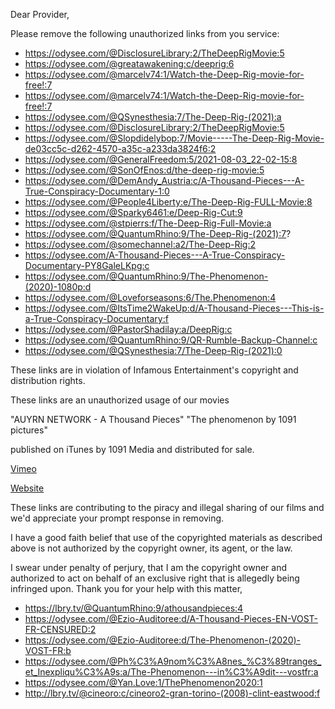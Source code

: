 
Dear Provider,

Please remove the following unauthorized links from you service:
- https://odysee.com/@DisclosureLibrary:2/TheDeepRigMovie:5
- https://odysee.com/@greatawakening:c/deeprig:6
- https://odysee.com/@marcelv74:1/Watch-the-Deep-Rig-movie-for-free!:7
- https://odysee.com/@marcelv74:1/Watch-the-Deep-Rig-movie-for-free!:7
- https://odysee.com/@QSynesthesia:7/The-Deep-Rig-(2021):a
- https://odysee.com/@DisclosureLibrary:2/TheDeepRigMovie:5
- https://odysee.com/@Slopdidelybop:7/Movie-----The-Deep-Rig-Movie-de03cc5c-d262-4570-a35c-a233da3824f6:2
- https://odysee.com/@GeneralFreedom:5/2021-08-03_22-02-15:8
- https://odysee.com/@SonOfEnos:d/the-deep-rig-movie:5
- https://odysee.com/@DemAndy_Austria:c/A-Thousand-Pieces---A-True-Conspiracy-Documentary-1:0
- https://odysee.com/@People4Liberty:e/The-Deep-Rig-FULL-Movie:8
- https://odysee.com/@Sparky6461:e/Deep-Rig-Cut:9 
- https://odysee.com/@stpierrs:f/The-Deep-Rig-Full-Movie:a
- https://odysee.com/@QuantumRhino:9/The-Deep-Rig-(2021):7?
- https://odysee.com/@somechannel:a2/The-Deep-Rig:2 
- https://odysee.com/A-Thousand-Pieces---A-True-Conspiracy-Documentary-PY8GaleLKpg:c
- https://odysee.com/@QuantumRhino:9/The-Phenomenon-(2020)-1080p:d
- https://odysee.com/@Loveforseasons:6/The.Phenomenon:4
- https://odysee.com/@ItsTime2WakeUp:d/A-Thousand-Pieces---This-is-a-True-Conspiracy-Documentary:f
- https://odysee.com/@PastorShadilay:a/DeepRig:c
- https://odysee.com/@QuantumRhino:9/QR-Rumble-Backup-Channel:c
- https://odysee.com/@QSynesthesia:7/The-Deep-Rig-(2021):0


These links are in violation of Infamous Entertainment's copyright and distribution rights.

These links are an unauthorized usage of our movies

"AUYRN NETWORK - A Thousand Pieces"
"The phenomenon by 1091 pictures" 

published on iTunes by 1091 Media and distributed for sale.

[Vimeo](https://vimeo.com/ondemand/athousandpieces)

[Website](https://www.athousandpieces.com/)

These links are contributing to the piracy and illegal sharing of our films and we'd appreciate your prompt response in removing.

I have a good faith belief that use of the copyrighted materials as described above is not authorized by the copyright owner, its agent, or the law.

I swear under penalty of perjury, that I am the copyright owner and authorized to act on behalf of an exclusive right that is allegedly being infringed upon.
Thank you for your help with this matter,

- https://lbry.tv/@QuantumRhino:9/athousandpieces:4
- https://odysee.com/@Ezio-Auditoree:d/A-Thousand-Pieces-EN-VOST-FR-CENSURED:2
- https://odysee.com/@Ezio-Auditoree:d/The-Phenomenon-(2020)-VOST-FR:b
- https://odysee.com/@Ph%C3%A9nom%C3%A8nes_%C3%89tranges_et_Inexpliqu%C3%A9s:a/The-Phenomenon---in%C3%A9dit---vostfr:a
- https://odysee.com/@Yan.Love:1/ThePhenomenon2020:1
- http://lbry.tv/@cineoro:c/cineoro2-gran-torino-(2008)-clint-eastwood:f
